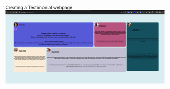 Creating a Testimonial webpage
![alt text](https://github.com/ARINCoder/CSS-Flexbox-and-Grid/blob/firstbranch/my%20testimonial/my.png)

